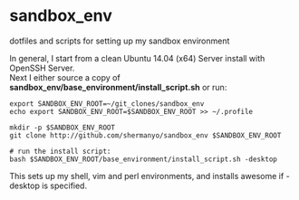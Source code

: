 sandbox_env
===========

dotfiles and scripts for setting up my sandbox environment  
  
  
In general, I start from a clean Ubuntu 14.04 (x64) Server install with OpenSSH Server.  
Next I either source a copy of __sandbox_env/base_environment/install_script.sh__ or run:

    export SANDBOX_ENV_ROOT=~/git_clones/sandbox_env
    echo export SANDBOX_ENV_ROOT=$SANDBOX_ENV_ROOT >> ~/.profile
    
    mkdir -p $SANDBOX_ENV_ROOT
    git clone http://github.com/shermanyo/sandbox_env $SANDBOX_ENV_ROOT
    
    # run the install script:
    bash $SANDBOX_ENV_ROOT/base_environment/install_script.sh -desktop

This sets up my shell, vim and perl environments, and installs awesome if -desktop is specified.
